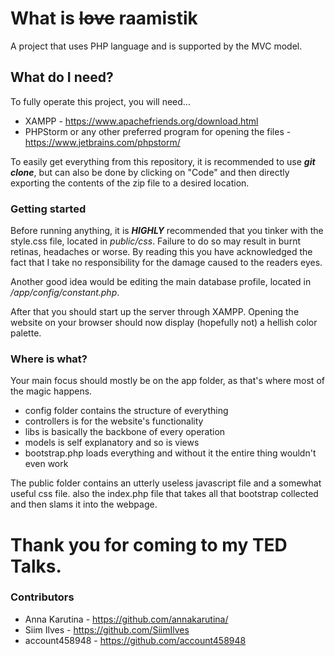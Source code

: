 # What is ~~love~~ raamistik

A project that uses PHP language and is supported by the MVC model.

## What do I need?

To fully operate this project, you will need...
- XAMPP - https://www.apachefriends.org/download.html
- PHPStorm or any other preferred program for opening the files - https://www.jetbrains.com/phpstorm/

To easily get everything from this repository, it is recommended to use ***git clone***, but can also be done by clicking on "Code" and then directly exporting the contents of the zip file to a desired location.

### Getting started

Before running anything, it is ***HIGHLY*** recommended that you tinker with the style.css file, located in *public/css*. Failure to do so may result in burnt retinas, headaches or worse. 
By reading this you have acknowledged the fact that I take no responsibility for the damage caused to the readers eyes.

Another good idea would be editing the main database profile, located in */app/config/constant.php*.

After that you should start up the server through XAMPP.
Opening the website on your browser should now display (hopefully not) a hellish color palette.

### Where is what?

Your main focus should mostly be on the app folder, as that's where most of the magic happens.
- config folder contains the structure of everything
- controllers is for the website's functionality
- libs is basically the backbone of every operation
- models is self explanatory and so is views
- bootstrap.php loads everything and without it the entire thing wouldn't even work

The public folder contains an utterly useless javascript file and a somewhat useful css file.
also the index.php file that takes all that bootstrap collected and then slams it into the webpage.

# Thank you for coming to my TED Talks.

### Contributors
- Anna Karutina - https://github.com/annakarutina/
- Siim Ilves - https://github.com/SiimIlves
- account458948 - https://github.com/account458948
